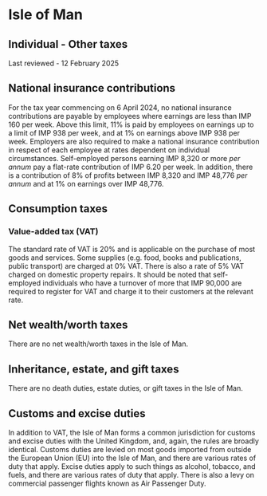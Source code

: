 # Isle of Man
## Individual - Other taxes
Last reviewed - 12 February 2025
## National insurance contributions
For the tax year commencing on 6 April 2024, no national insurance contributions are payable by employees where earnings are less than IMP 160 per week. Above this limit, 11% is paid by employees on earnings up to a limit of IMP 938 per week, and at 1% on earnings above IMP 938 per week.
Employers are also required to make a national insurance contribution in respect of each employee at rates dependent on individual circumstances.
Self-employed persons earning IMP 8,320 or more _per annum_ pay a flat-rate contribution of IMP 6.20 per week. In addition, there is a contribution of 8% of profits between IMP 8,320 and IMP 48,776 _per annum_ and at 1% on earnings over IMP 48,776.
## Consumption taxes
### Value-added tax (VAT)
The standard rate of VAT is 20% and is applicable on the purchase of most goods and services. Some supplies (e.g. food, books and publications, public transport) are charged at 0% VAT. There is also a rate of 5% VAT charged on domestic property repairs.
It should be noted that self-employed individuals who have a turnover of more that IMP 90,000 are required to register for VAT and charge it to their customers at the relevant rate.
## Net wealth/worth taxes
There are no net wealth/worth taxes in the Isle of Man.
## Inheritance, estate, and gift taxes
There are no death duties, estate duties, or gift taxes in the Isle of Man.
## Customs and excise duties
In addition to VAT, the Isle of Man forms a common jurisdiction for customs and excise duties with the United Kingdom, and, again, the rules are broadly identical. Customs duties are levied on most goods imported from outside the European Union (EU) into the Isle of Man, and there are various rates of duty that apply. Excise duties apply to such things as alcohol, tobacco, and fuels, and there are various rates of duty that apply. There is also a levy on commercial passenger flights known as Air Passenger Duty.
